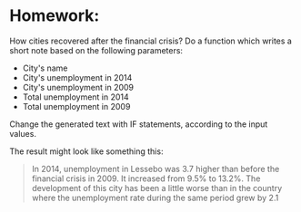 
Homework:
===========

How cities recovered after the financial crisis?
Do a function which writes a short note based on the following parameters:

* City's name
* City's unemployment in 2014
* City's unemployment in 2009
* Total unemployment in 2014
* Total unemployment in 2009

Change the generated text with IF statements, according to the input values.

The result might look like something this:

> In 2014, unemployment in Lessebo was 3.7 higher than before the financial crisis in 2009.
> It increased from 9.5% to 13.2%.
> The development of this city has been a little worse than in the country where
> the unemployment rate during the same period grew by 2.1
